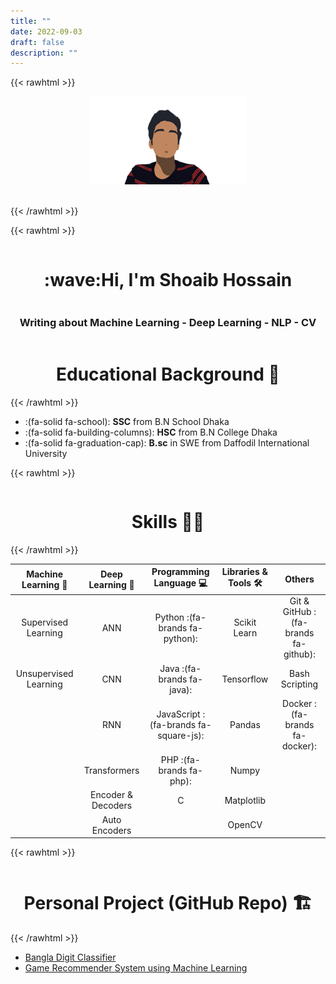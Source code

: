 ```yaml
---
title: ""
date: 2022-09-03
draft: false
description: ""
---
```


{{< rawhtml >}}

<div style="display:flex;justify-content:center">
<img src="/images/ShoaibMinimalisDP-removebg-preview.png" >
</div>
<div class="social">
<a class="item"  href="https://github.com/KillerShoaib"><i class="fab fa-github fa-fw fa-lg"></i></a>
<a class="item" href="https://github.com/KillerShoaib"><i class="fa-solid fa-circle-user fa-lg"></i></a>
</div>

{{< /rawhtml >}}

<!-- ![Drag Racing](/images/ShoaibMinimalisDP.png) -->

{{< rawhtml >}}

<style>
    .first{
        display:flex;
        flex-direction:column;
        align-items:center;
    }
    .social{
        display:flex;
        justify-content:center;
        margin-top:2%;
    }
    .item{
        margin:1%;
        text-decoration:none;
        color: inherit;
    }
</style>
<div class="first">
    <h1 style="text-align: center;"> :wave:Hi, I'm <b>Shoaib Hossain</b></h1>
    <h3 style="text-align: center;">Writing about <b>Machine Learning - Deep Learning - NLP - CV</b></h3>
    <h1> Educational Background 📝</h1>
</div>
{{< /rawhtml >}}

- :(fa-solid fa-school): **SSC** from B.N School Dhaka
- :(fa-solid fa-building-columns): **HSC** from B.N College Dhaka
- :(fa-solid fa-graduation-cap): **B.sc** in SWE from Daffodil International University

{{< rawhtml >}}

<div class="first">
    <h1>Skills 🤹🏼
    </h1>
</div>
{{< /rawhtml >}}

|  Machine Learning 🤖  |  Deep Learning 🧠  |        Programming Language 💻        | Libraries & Tools 🛠️ |                Others                |
| :-------------------: | :----------------: | :-----------------------------------: | :------------------: | :----------------------------------: |
|  Supervised Learning  |        ANN         |    Python :(fa-brands fa-python):     |     Scikit Learn     | Git & GitHub :(fa-brands fa-github): |
| Unsupervised Learning |        CNN         |      Java :(fa-brands fa-java):       |      Tensorflow      |            Bash Scripting            |
|                       |        RNN         | JavaScript :(fa-brands fa-square-js): |        Pandas        |    Docker :(fa-brands fa-docker):    |
|                       |    Transformers    |       PHP :(fa-brands fa-php):        |        Numpy         |                                      |
|                       | Encoder & Decoders |                   C                   |      Matplotlib      |                                      |
|                       |   Auto Encoders    |                                       |        OpenCV        |                                      |

{{< rawhtml >}}

<div class="first">
    <h1 style="text-align: center;">Personal Project (GitHub Repo) 🏗️
    </h1>
</div>
{{< /rawhtml >}}

- [Bangla Digit Classifier](https://github.com/KillerShoaib/BanglaDigitClassifierCNN)
- [Game Recommender System using Machine Learning](https://github.com/KillerShoaib/GameRecommendation)
